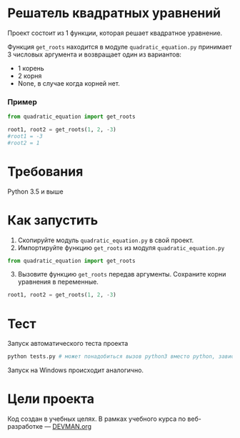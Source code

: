 # Решатель квадратных уравнений

Проект состоит из 1 функции, которая решает квадратное уравнение.

Функция `get_roots` находится в модуле `quadratic_equation.py` принимает 3 числовых аргумента и возвращает один из вариантов: 
* 1 корень 
* 2 корня 
* None, в случае когда корней нет.

### Пример

```python
from quadratic_equation import get_roots

root1, root2 = get_roots(1, 2, -3)
#root1 = -3
#root2 = 1
```
# Требования

Python 3.5 и выше

# Как запустить

1. Скопируйте модуль `quadratic_equation.py` в свой проект.
2. Импортируйте функцию `get_roots` из модуля `quadratic_equation.py`
```python
from quadratic_equation import get_roots
```
3. Вызовите функцию `get_roots` передав аргументы. Сохраните корни уравнения в переменные.
```python
root1, root2 = get_roots(1, 2, -3)
```

# Тест

Запуск автоматического теста проекта
```bash
python tests.py # может понадобиться вызов python3 вместо python, зависит от настроек операционной системы
```
Запуск на Windows происходит аналогично.
# Цели проекта

Код создан в учебных целях. В рамках учебного курса по веб-разработке ― [DEVMAN.org](https://devman.org)
